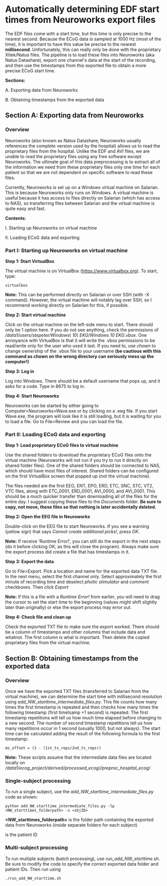 # Automatically determining EDF start times from Neuroworks export files

The EDF files come with a start time, but this time is only precise to the nearest second. Because the ECoG data is sampled at 1000 Hz (most of the time), it is important to have this value be precise to the nearest **millisecond**. Unfortunately, this can really only be done with the proprietary Xltek/Natus files. The pipeline is to load these files into Neuroworks (aka Natus Datashare), export one channel's data at the start of the recording, and then use the timestamps from this exported file to obtain a more precise ECoG start time.

**Sections:**

A. Exporting data from Neuroworks

B. Obtaining timestamps from the exported data


## Section A: Exporting data from Neuroworks

### Overview

Neuroworks (also known as Natus Datashare; Neuroworks usually references the complete version used by the hospital) allows us to read the proprietary files from the hospital. Unlike the EDF and AVI files, we are unable to read the proprietary files using any free software except Neuroworks. The ultimate goal of this data preprocessing is to extract all of the information we need from these proprietary files only one time for each patient so that we are not dependent on specific software to read these files.

Currently, Neuroworks is set up on a Windows virtual machine on Salarian. This is because Neuroworks only runs on Windows. A virtual machine is useful because it has access to files directly on Salarian (which has access to NAS), so transferring files between Salarian and the virtual machine is quite easy and fast.

**Contents**:

I. Starting up Neuroworks on virtual machine

II. Loading ECoG data and exporting

### Part I: Starting up Neuroworks on virtual machine

**Step 1: Start VirtualBox**

The virtual machine is on VirtualBox (https://www.virtualbox.org). To start, type:

```
virtualbox
```

**Note:** This can be performed directly on Salarian or over SSH (with -X command). However, the virtual machine will notably lag over SSH, so I recommend working directly on Salarian for this, if possible.


**Step 2: Start virtual machine**

Click on the virtual machine on the left-side menu to start. There should only be 1 option here. If you do not see anything, check the permissions of */data1/users/stepeter/Windows\ 10\ EKG/Windows 10 EKG.vbox*. One annoyance with VirtualBox is that it will write the .vbox permissions to be read/write only for the user who used it last. If you need to, use *chown* to change ownership of the .vbox file to your username **(be cautious with this command as chown on the wrong directory can seriously mess up the computer!)**


**Step 3: Log in**

Log into Windows. There should be a default username that pops up, and it asks for a code. Type in 8675 to log in.


**Step 4: Start Neuroworks**

Neuroworks can be started by either going to Computer>Neuroworks>Wave.exe or by clicking on a .eeg file. If you start Wave.exe, the program will look like it is still loading, but it is waiting for you to load a file. Go to File>Review and you can load the file.


### Part II: Loading ECoG data and exporting

**Step 1: Load proprietary ECoG files to virtual machine**

Use the shared folders to download the proprietary ECoG files onto the virtual machine (Neuroworks will not run if you try to run it directly on shared folder files). One of the shared folders should be connected to NAS, which should have most files of interest. Shared folders can be configured on the first VirtualBox screen that popped up (not the virtual machine).

The files needed are the first EEG, ENT, EPO, ERD, ETC, SNC, STC, VT2, VTC files, along with ETC_0001, ERD_0001, AVI_0000, and AVI_0001. This should be a much quicker transfer than downloading all of the files for the entire day. I suggest copying these files to the *Documents* folder. **Be sure to copy, not move, these files so that nothing is later accidentally deleted.**

**Step 2: Open the EEG file in Neuroworks**

Double-click on the EEG file to start Neuroworks. If you see a warning (yellow sign) that says *Cannot create additional picks!*, press *OK*.

**Note:** If receive ‘Runtime Error!’, you can still do the export in the next steps (do it before clicking OK, as this will close the program). Always make sure the export process did create a file that has timestamps in it. 


**Step 3: Export the data**

Go to File>Export. Pick a location and name for the exported data TXT file. In the next menu, select the first channel only. Select approximately the first minute of recording time and deselect *photic stimulator* and *comment* checkboxes. Then click *Export*

**Note:** If this is a file with a *Runtime Error!* from earlier, you will need to drag the cursor to set the start time to the beginning (values might shift slightly later than originally) or else the export process may error out.


**Step 4: Check file and clean up**

Check the exported TXT file to make sure the export worked. There should be a column of timestamps and other columns that include data and whatnot. The first column is what is important. Then delete the copied proprietary files from the virtual machine.



## Section B: Obtaining timestamps from the exported data

### Overview

Once we have the exported TXT files (transferred to Salarian from the virtual machine), we can determine the start time with millisecond resolution using *add_NW_starttime_intermediate_files.py*. This file counts how many times the first timestamp is repeated and then checks how many times the following timestamp (first timetsamp +1 second) is repeated. The first timestamp repetitions will tell us how much time elapsed before changing to a new second. The number of second timestamp repetitions tell us how many repetitions occur in 1 second (usually 1000, but not always). The start time can be calculated adding the result of the following formula to the first timestamp:

```
ms_offset = (1 - (1st_ts_reps/2nd_ts_reps))
```

**Note:** These scripts assume that the intermediate data files are located locally on */data1/ecog_project/derived/processed_ecog/<sbjID>/preproc_hospital_ecog/*

### Single-subject processing

To run a single subject, use the *add_NW_starttime_intermediate_files.py* code as shown:

```
python add_NW_starttime_intermediate_files.py -lp <NW_starttimes_folderpath> -s <sbjID>
```

**<NW_starttimes_folderpath>** is the folder path containing the exported data from Neuroworks (inside separate folders for each subject)

**<sbjID>** is the patient ID
  

### Multi-subject processing

To run multiple subjects (batch processing), use *run_add_NW_starttime.sh*. Be sure to modify the code to specify the correct exported data folder and patient IDs. Then run using

```
./run_add_NW_starttime.sh
```
